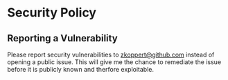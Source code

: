 # Security Policy

## Reporting a Vulnerability
Please report security vulnerabilities to zkoppert@github.com instead of opening a public issue. This will give me the chance to remediate the issue before it is publicly known and therfore exploitable.
